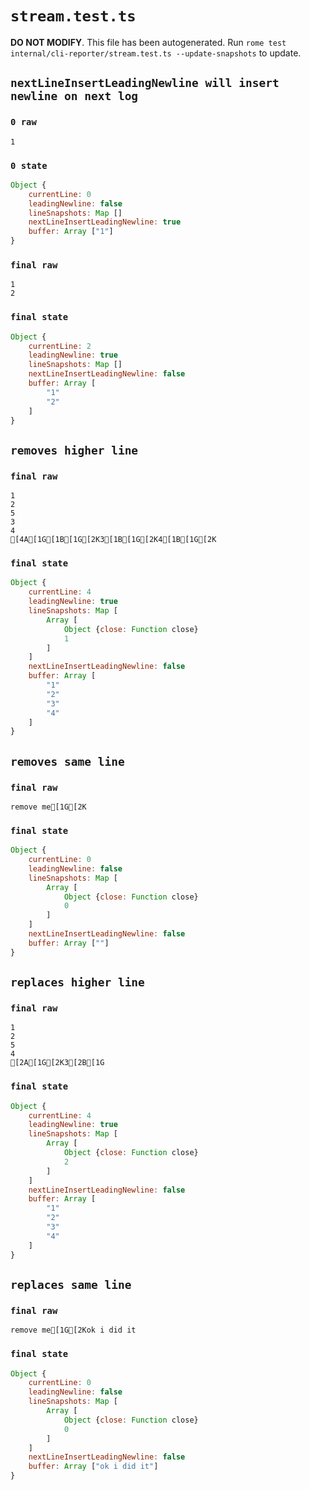 # `stream.test.ts`

**DO NOT MODIFY**. This file has been autogenerated. Run `rome test internal/cli-reporter/stream.test.ts --update-snapshots` to update.

## `nextLineInsertLeadingNewline will insert newline on next log`

### `0 raw`

```
1
```

### `0 state`

```javascript
Object {
	currentLine: 0
	leadingNewline: false
	lineSnapshots: Map []
	nextLineInsertLeadingNewline: true
	buffer: Array ["1"]
}
```

### `final raw`

```
1
2

```

### `final state`

```javascript
Object {
	currentLine: 2
	leadingNewline: true
	lineSnapshots: Map []
	nextLineInsertLeadingNewline: false
	buffer: Array [
		"1"
		"2"
	]
}
```

## `removes higher line`

### `final raw`

```
1
2
5
3
4
[4A[1G[1B[1G[2K3[1B[1G[2K4[1B[1G[2K
```

### `final state`

```javascript
Object {
	currentLine: 4
	leadingNewline: true
	lineSnapshots: Map [
		Array [
			Object {close: Function close}
			1
		]
	]
	nextLineInsertLeadingNewline: false
	buffer: Array [
		"1"
		"2"
		"3"
		"4"
	]
}
```

## `removes same line`

### `final raw`

```
remove me[1G[2K
```

### `final state`

```javascript
Object {
	currentLine: 0
	leadingNewline: false
	lineSnapshots: Map [
		Array [
			Object {close: Function close}
			0
		]
	]
	nextLineInsertLeadingNewline: false
	buffer: Array [""]
}
```

## `replaces higher line`

### `final raw`

```
1
2
5
4
[2A[1G[2K3[2B[1G
```

### `final state`

```javascript
Object {
	currentLine: 4
	leadingNewline: true
	lineSnapshots: Map [
		Array [
			Object {close: Function close}
			2
		]
	]
	nextLineInsertLeadingNewline: false
	buffer: Array [
		"1"
		"2"
		"3"
		"4"
	]
}
```

## `replaces same line`

### `final raw`

```
remove me[1G[2Kok i did it
```

### `final state`

```javascript
Object {
	currentLine: 0
	leadingNewline: false
	lineSnapshots: Map [
		Array [
			Object {close: Function close}
			0
		]
	]
	nextLineInsertLeadingNewline: false
	buffer: Array ["ok i did it"]
}
```
